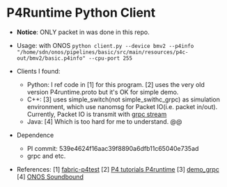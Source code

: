 # P4Runtime Python Client

- **Notice**: ONLY packet in was done in this repo.

- Usage: with ONOS
`python client.py --device bmv2 --p4info "/home/sdn/onos/pipelines/basic/src/main/resources/p4c-out/bmv2/basic.p4info" --cpu-port 255`

- Clients I found:
    - Python: I ref code in [1] for this program. [2] uses the very old version P4runtime.proto but it's OK for simple demo.
    - C++: [3] uses simple_switch(not simple_swithc_grpc) as simulation environment, which use nanomsg for Packet IO(i.e. packet in/out). Currently, Packet IO is transmit with [grpc stream](https://github.com/p4lang/p4runtime/blob/4650de4734376e33357da1662e2635930342c876/proto/p4/v1/p4runtime.proto#L513)
    - Java: [4] Which is too hard for me to understand. @@

- Dependence
    - PI commit: 539e4624f16aac39f8890a6dfb11c65040e735ad
    - grpc and etc.

- References:
    [1] [fabric-p4test](https://github.com/opennetworkinglab/fabric-p4test)
    [2] [P4 tutorials P4runtime](https://github.com/p4lang/tutorials/blob/master/exercises/p4runtime/mycontroller.py)
    [3] [demo_grpc](https://github.com/p4lang/PI/tree/master/proto/demo_grpc)
    [4] [ONOS Soundbound](https://github.com/opennetworkinglab/onos/blob/master/protocols/p4runtime/ctl/src/main/java/org/onosproject/p4runtime/ctl/P4RuntimeControllerImpl.java)
